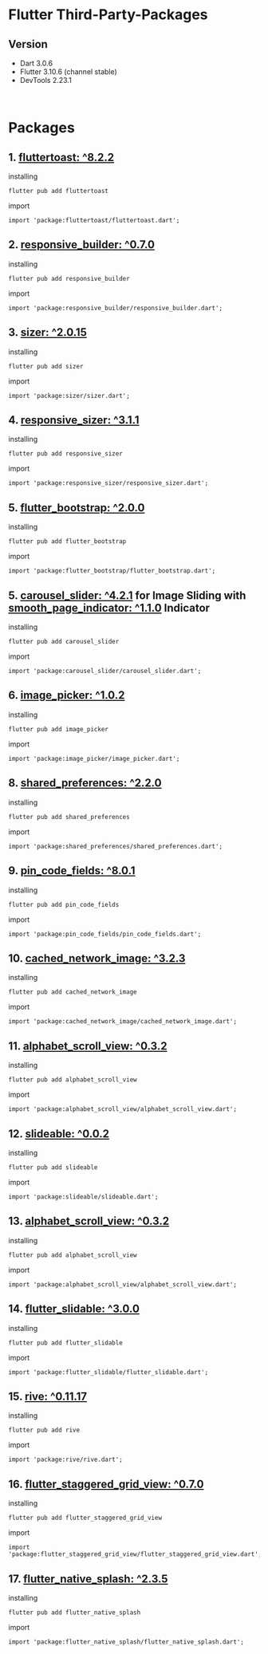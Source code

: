 # Flutter Third-Party-Packages

## Version

-   Dart 3.0.6
-   Flutter 3.10.6 (channel stable)
-   DevTools 2.23.1

<br>

# Packages

## 1. [fluttertoast: ^8.2.2](https://pub.dev/packages/fluttertoast)

installing

    flutter pub add fluttertoast
    
import 

    import 'package:fluttertoast/fluttertoast.dart';



## 2. [responsive_builder: ^0.7.0](https://pub.dev/packages/responsive_builder)


installing

    flutter pub add responsive_builder
    
import 

    import 'package:responsive_builder/responsive_builder.dart';




## 3. [sizer: ^2.0.15](https://pub.dev/packages/sizer)


installing

    flutter pub add sizer
    
import 

    import 'package:sizer/sizer.dart';





## 4. [responsive_sizer: ^3.1.1](https://pub.dev/packages/responsive_sizer)


installing

    flutter pub add responsive_sizer
    
import 

    import 'package:responsive_sizer/responsive_sizer.dart';





## 5. [flutter_bootstrap: ^2.0.0](https://pub.dev/packages/flutter_bootstrap)


installing

    flutter pub add flutter_bootstrap
    
import 

    import 'package:flutter_bootstrap/flutter_bootstrap.dart';





## 5. [carousel_slider: ^4.2.1](https://pub.dev/packages/carousel_slider/install) for Image Sliding with [smooth_page_indicator: ^1.1.0](https://pub.dev/packages/smooth_page_indicator) Indicator


installing

    flutter pub add carousel_slider
    
import 

    import 'package:carousel_slider/carousel_slider.dart';




## 6. [image_picker: ^1.0.2](https://pub.dev/packages/image_picker)


installing

    flutter pub add image_picker
    
import 

    import 'package:image_picker/image_picker.dart';




## 8. [shared_preferences: ^2.2.0](https://pub.dev/packages/shared_preferences)


installing

    flutter pub add shared_preferences
    
import 

    import 'package:shared_preferences/shared_preferences.dart';



## 9. [pin_code_fields: ^8.0.1](https://pub.dev/packages/pin_code_fields)


installing

    flutter pub add pin_code_fields
    
import 

    import 'package:pin_code_fields/pin_code_fields.dart';



## 10. [cached_network_image: ^3.2.3](https://pub.dev/packages/cached_network_image)


installing

    flutter pub add cached_network_image
    
import 

    import 'package:cached_network_image/cached_network_image.dart';




## 11. [alphabet_scroll_view: ^0.3.2](https://pub.dev/packages/alphabet_scroll_view)


installing

    flutter pub add alphabet_scroll_view
    
import 

    import 'package:alphabet_scroll_view/alphabet_scroll_view.dart';




## 12. [slideable: ^0.0.2](https://pub.dev/packages/slideable)


installing

    flutter pub add slideable
    
import 

    import 'package:slideable/slideable.dart';



## 13. [alphabet_scroll_view: ^0.3.2](https://pub.dev/packages/alphabet_scroll_view)


installing

    flutter pub add alphabet_scroll_view
    
import 

    import 'package:alphabet_scroll_view/alphabet_scroll_view.dart';



## 14. [flutter_slidable: ^3.0.0](https://pub.dev/packages/flutter_slidable)


installing

    flutter pub add flutter_slidable
    
import 

    import 'package:flutter_slidable/flutter_slidable.dart';




## 15. [rive: ^0.11.17](https://pub.dev/packages/rive#rive-overview)


installing

    flutter pub add rive
    
import 

    import 'package:rive/rive.dart';


## 16. [flutter_staggered_grid_view: ^0.7.0](https://pub.dev/packages/flutter_staggered_grid_view)


installing

    flutter pub add flutter_staggered_grid_view
    
import 

    import 'package:flutter_staggered_grid_view/flutter_staggered_grid_view.dart';


## 17. [flutter_native_splash: ^2.3.5](https://pub.dev/packages/flutter_native_splash)


installing

    flutter pub add flutter_native_splash
    
import 

    import 'package:flutter_native_splash/flutter_native_splash.dart';

